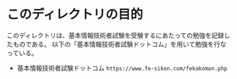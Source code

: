 # このディレクトリの目的

このディレクトリは、基本情報技術者試験を受験するにあたっての勉強を記録したものである。
以下の「基本情報技術者試験ドットコム」を用いて勉強を行なっている。

- 基本情報技術者試験ドットコム
`https://www.fe-siken.com/fekakomon.php`
